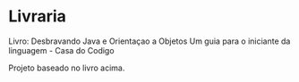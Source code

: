 # Livraria
Livro: Desbravando Java e Orientaçao a Objetos Um guia para o iniciante da linguagem - Casa do Codigo

Projeto baseado no livro acima.
